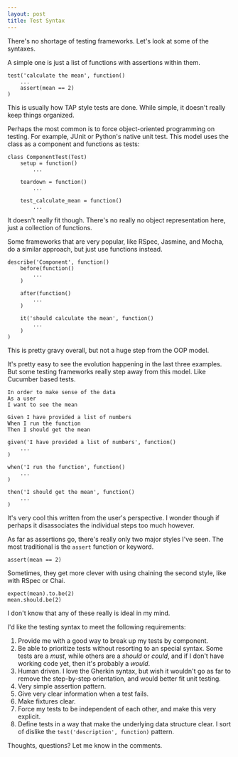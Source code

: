 ```yaml
---
layout: post
title: Test Syntax
---
```


There's no shortage of testing frameworks. Let's look at some of the syntaxes.

A simple one is just a list of functions with assertions within them.

    test('calculate the mean', function()
        ...
        assert(mean == 2)
    )

This is usually how TAP style tests are done. While simple, it doesn't really keep things organized.

Perhaps the most common is to force object-oriented programming on testing. For example, JUnit or Python's native unit test. This model uses the class as a component and functions as tests:

    class ComponentTest(Test)
        setup = function()
            ...

        teardown = function()
            ...

        test_calculate_mean = function()
            ...

It doesn't really fit though. There's no really no object representation here, just a collection of functions.

Some frameworks that are very popular, like RSpec, Jasmine, and Mocha, do a similar approach, but just use functions instead.

    describe('Component', function()
        before(function()
            ...
        )

        after(function()
            ...
        )

        it('should calculate the mean', function()
            ...
        )
    )

This is pretty gravy overall, but not a huge step from the OOP model.

It's pretty easy to see the evolution happening in the last three examples. But some testing frameworks really step away from this model. Like Cucumber based tests.

    In order to make sense of the data
    As a user
    I want to see the mean

    Given I have provided a list of numbers
    When I run the function
    Then I should get the mean

    given('I have provided a list of numbers', function()
        ...
    )

    when('I run the function', function()
        ...
    )

    then('I should get the mean', function()
        ...
    )

It's very cool this written from the user's perspective. I wonder though if perhaps it disassociates the individual steps too much however.

As far as assertions go, there's really only two major styles I've seen. The most traditional is the `assert` function or keyword.

    assert(mean == 2)

Sometimes, they get more clever with using chaining the second style, like with RSpec or Chai.

    expect(mean).to.be(2)
    mean.should.be(2)

I don't know that any of these really is ideal in my mind.

I'd like the testing syntax to meet the following requirements:

1. Provide me with a good way to break up my tests by component.
2. Be able to prioritize tests without resorting to an special syntax. Some tests are a _must_, while others are a _should_ or _could_, and if I don't have working code yet, then it's probably a _would_.
3. Human driven. I love the Gherkin syntax, but wish it wouldn't go as far to remove the step-by-step orientation, and would better fit unit testing.
4. Very simple assertion pattern.
5. Give very clear information when a test fails.
6. Make fixtures clear.
7. Force my tests to be independent of each other, and make this very explicit.
8. Define tests in a way that make the underlying data structure clear. I sort of dislike the `test('description', function)` pattern.

Thoughts, questions? Let me know in the comments.
